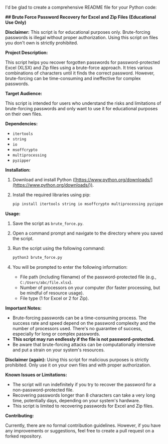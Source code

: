 I'd be glad to create a comprehensive README file for your Python code:

**## Brute Force Password Recovery for Excel and Zip Files (Educational Use Only)**

**Disclaimer:** This script is for educational purposes only. Brute-forcing passwords is illegal without proper authorization. Using this script on files you don't own is strictly prohibited.

**Project Description:**

This script helps you recover forgotten passwords for password-protected Excel (XLSX) and Zip files using a brute-force approach. It tries various combinations of characters until it finds the correct password. However, brute-forcing can be time-consuming and ineffective for complex passwords.

**Target Audience:**

This script is intended for users who understand the risks and limitations of brute-forcing passwords and only want to use it for educational purposes on their own files.

**Dependencies:**

* `itertools`
* `string`
* `io`
* `msoffcrypto`
* `multiprocessing`
* `pyzipper`

**Installation:**

1. Download and install Python ([https://www.python.org/downloads/](https://www.python.org/downloads/)).
2. Install the required libraries using pip:

   ```bash
   pip install itertools string io msoffcrypto multiprocessing pyzipper
   ```

**Usage:**

1. Save the script as `brute_force.py`.
2. Open a command prompt and navigate to the directory where you saved the script.
3. Run the script using the following command:

   ```bash
   python3 brute_force.py
   ```

4. You will be prompted to enter the following information:
    * File path (including filename) of the password-protected file (e.g., `C:/Users/abc/file.xlsx`).
    * Number of processors on your computer (for faster processing, but be mindful of resource usage).
    * File type (1 for Excel or 2 for Zip).

**Important Notes:**

* Brute-forcing passwords can be a time-consuming process. The success rate and speed depend on the password complexity and the number of processors used. There's no guarantee of success, especially for long or complex passwords.
* **This script may run endlessly if the file is not password-protected.**
* Be aware that brute-forcing attacks can be computationally intensive and put a strain on your system's resources.

**Disclaimer (again):** Using this script for malicious purposes is strictly prohibited. Only use it on your own files and with proper authorization.

**Known Issues or Limitations:**

* The script will run indefinitely if you try to recover the password for a non-password-protected file.
* Recovering passwords longer than 8 characters can take a very long time, potentially days, depending on your system's hardware.
* This script is limited to recovering passwords for Excel and Zip files.

**Contributing:**

Currently, there are no formal contribution guidelines. However, if you have any improvements or suggestions, feel free to create a pull request on a forked repository.
